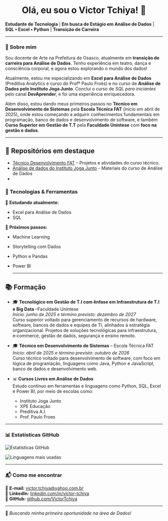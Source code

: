 <h1 align="center">Olá, eu sou o Victor Tchiya! 👋</h1>

 **Estudante de Tecnologia**  | **Em busca de Estágio em Análise de Dados** | **SQL • Excel • Python** | **Transição de Carreira** 

---

### 🚀 Sobre mim  
Sou docente de Arte na Prefeitura de Osasco, atualmente em **transição de carreira para Análise de Dados**. Tenho experiência em teatro, dança e consciência corporal, e agora estou explorando o mundo dos dados!  

Atualmente, estou me especializando em **Excel para Análise de Dados** (Preditiva Analytics e curso do Profº Paulo Froés) e no curso de **Análise de Dados pelo Instituto Joga Junto**. 
Concluí o curso de *SQL para iniciantes* pelo canal **DevAprender**, e foi uma experiência enriquecedora.

Além disso, estou dando meus primeiros passos no **Técnico em Desenvolvimento de Sistemas** pela **Escola Técnica FAT** (início em abril de 2025), onde estou começando a adquirir conhecimentos fundamentais em programação, banco de dados e desenvolvimento de software, e também **Curso Superior em Gestão de T.T** pela **Faculdade Uníntese** com **foco na gestão e dados**.  

---
## 📂 Repositórios em destaque
- [Técnico Desenvolvimento FAT](https://github.com/VictorTchiya/T-cnico-Desenvolvimento-FAT) – Projetos e atividades do curso técnico.
- [Análise de dados do Instituto Joga Junto](https://github.com/VictorTchiya/portfolio-analise-de-dados) - Materiais do curso de Análise de Dados
- 


### 🔧 Tecnologias & Ferramentas  
📌 **Estudando atualmente:**  
- Excel para Análise de Dados
- SQL
 
  
📌 **Próximos passos:**  
- Machine Learning  
- Storytelling com Dados
- Python e Pandas
- Power BI

  ---

## 📚 Formação

- 🎓 **Tecnológico em Gestão de T.I com ênfase em Infraestrutura de T.I e Big Data** –Faculdade Uníntese  
  *Início: junho de 2025 e término previsto: dezembro de 2027*  
  Curso superior voltado para gerenciamento de recursos de hardware, software, bancos de dados e equipes de TI, alinhados à estratégia organizacional. Projetos de soluções tecnológicas para infraestrutura, e‑commerce, gestão de dados, segurança e ensino remoto.

- 🎓 **Técnico em Desenvolvimento de Sistemas** – Escola Técnica FAT  
  *Início: abril de 2025 e término previsto: outubro de 2026*  
  Curso técnico voltado para desenvolvimento de software, com foco em lógica de programação, linguagens como Java, Python e JavaScript, banco de dados e desenvolvimento web.

- 📊 **Cursos Livres em Análise de Dados**  
  Estudo contínuo em ferramentas e linguagens como Python, SQL, Excel e Power BI, por meio de escolas como:  
  - Instituto Joga Junto  
  - XPE Educação  
  - Preditiva A.I.  
  - Prof. Paulo Froes
 
---

### 📊 Estatísticas GitHub

![Estatísticas GitHub](https://github-readme-stats.vercel.app/api?username=VictorTchiya&show_icons=true&theme=default&include_all_commits=true&count_private=true)

![Linguagens mais usadas](https://github-readme-stats.vercel.app/api/top-langs/?username=VictorTchiya&layout=compact&theme=default)



---

### 📬 Como me encontrar  
📧 **E-mail:** [victor.tchiya@yahoo.com.br](mailto:victor.tchiya@yahoo.com.br)  
🔗 **LinkedIn:** [linkedin.com/in/victor-tchiya](https://www.linkedin.com/in/victor-tchiya/)  
🐙 **GitHub:** [github.com/VictorTchiya](https://github.com/VictorTchiya)  

---

🚀 *Buscando minha primeira oportunidade na área de Dados!*






